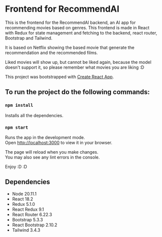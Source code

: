 # Frontend for RecommendAI

This is the frontend for the RecommendAI backend, an AI app for recommending movies based on genres. This frontend is made in React with Redux for state management and fetching to the backend, react router, Bootstrap and Tailwind.

It is based on Netflix showing the based movie that generate the recommendation and the recommended films.

Liked movies will show up, but cannot be liked again, because the model doesn't support it, so please remember what movies you are liking :D

This project was bootstrapped with [Create React App](https://github.com/facebook/create-react-app).

## To run the project do the following commands:

### `npm install`

Installs all the dependencies.

### `npm start`

Runs the app in the development mode.\
Open [http://localhost:3000](http://localhost:3000) to view it in your browser.

The page will reload when you make changes.\
You may also see any lint errors in the console.

Enjoy :D :D

## Dependencies

- Node 20.11.1
- React 18.2
- Redux 5.1.0
- React Redux 9.1
- React Router 6.22.3
- Bootstrap 5.3.3
- React Bootstrap 2.10.2
- Tailwind 3.4.3
